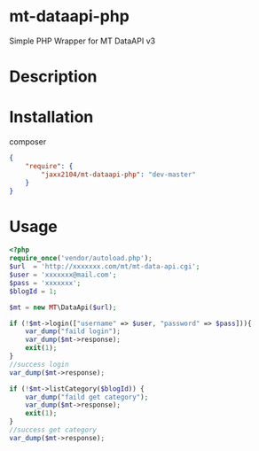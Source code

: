 # mt-dataapi-php
Simple PHP Wrapper for MT DataAPI v3
# Description
# Installation
composer
```json
{
    "require": {
        "jaxx2104/mt-dataapi-php": "dev-master"
    }
}
```
# Usage
```php
<?php
require_once('vendor/autoload.php');
$url  = 'http://xxxxxxx.com/mt/mt-data-api.cgi';
$user = 'xxxxxxx@mail.com';
$pass = 'xxxxxxx';
$blogId = 1;

$mt = new MT\DataApi($url);

if (!$mt->login(["username" => $user, "password" => $pass])){
    var_dump("faild login");
    var_dump($mt->response);
    exit(1);
}
//success login
var_dump($mt->response);

if (!$mt->listCategory($blogId)) {
    var_dump("faild get category");
    var_dump($mt->response);
    exit(1);
}
//success get category
var_dump($mt->response);
```
